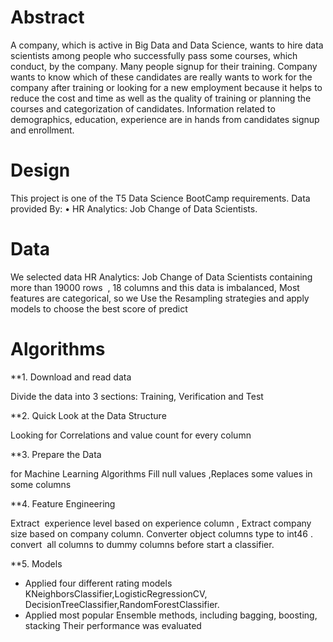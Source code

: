 # Abstract
A company, which is active in Big Data and Data Science, wants to hire data scientists among people who successfully pass some courses, which conduct, by the company. Many people signup for their training. Company wants to know which of these candidates are really wants to work for the company after training or looking for a new employment because it helps to reduce the cost and time as well as the quality of training or planning the courses and categorization of candidates. Information related to demographics, education, experience are in hands from candidates signup and enrollment.
# Design
This project is one of the T5 Data Science BootCamp
requirements. Data provided By:
• HR Analytics: Job Change of Data Scientists.
# Data
We selected data HR Analytics: Job Change of Data Scientists containing more than 19000 rows  , 18 columns and this
data is imbalanced, Most features are categorical, so we 
Use the Resampling strategies and apply models to choose the best score of predict
# Algorithms

**1. Download and read data

Divide the data into 3 sections: Training, Verification and
Test 

**2. Quick Look at the Data Structure

Looking for Correlations and value count for every column

**3. Prepare the Data

for Machine Learning Algorithms
Fill null values ,Replaces some values in some columns

**4. Feature Engineering 

Extract  experience level based on experience column , Extract company size based on company column.
Converter object columns type to int46 .
convert  all columns to dummy columns before start a classifier.

**5. Models

- Applied four different rating models
KNeighborsClassifier,LogisticRegressionCV,
DecisionTreeClassifier,RandomForestClassifier.
- Applied  most popular Ensemble methods, including bagging, boosting, stacking
Their performance was evaluated
